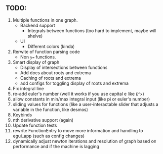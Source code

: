## TODO:
1. Multiple functions in one graph.
    - Backend support
        - Integrals between functions (too hard to implement, maybe will shelve)
    - UI
        - Different colors (kinda)
2. Rerwite of function parsing code
    - Non `y=` functions.
3. Smart display of graph
    - Display of intersections between functions
    - Add docs about roots and extrema
    - Caching of roots and extrema
    - add configs for toggling display of roots and extrema
4. Fix integral line
5. re-add euler's number (well it works if you use capital e like `E^x`)
6. allow constants in min/max integral input (like pi or euler's number)
7. sliding values for functions (like a user-interactable slider that adjusts a variable in the function, like desmos)
8. Keybinds
9. nth derivative support (again)
10. Update function tests
11. rewrite FunctionEntry to move more information and handling to egui_app (such as config changes)
12. dynamically adjust newton iterations and resolution of graph based on performance and if the machine is lagging